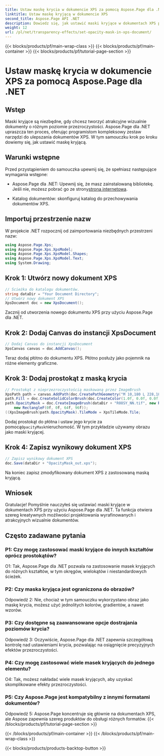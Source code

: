 ```yaml
---
title: Ustaw maskę krycia w dokumencie XPS za pomocą Aspose.Page dla .NET
linktitle: Ustaw maskę kryjącą w dokumencie XPS
second_title: Aspose.Page API .NET
description: Dowiedz się, jak ustawić maski kryjące w dokumentach XPS przy użyciu Aspose.Page dla .NET. Bez wysiłku poprawiaj estetykę dokumentów.
weight: 12
url: /pl/net/transparency-effects/set-opacity-mask-in-xps-document/
---
```


{{< blocks/products/pf/main-wrap-class >}}
{{< blocks/products/pf/main-container >}}
{{< blocks/products/pf/tutorial-page-section >}}

# Ustaw maskę krycia w dokumencie XPS za pomocą Aspose.Page dla .NET

## Wstęp

Maski kryjące są niezbędne, gdy chcesz tworzyć atrakcyjne wizualnie dokumenty o różnym poziomie przezroczystości. Aspose.Page dla .NET upraszcza ten proces, oferując programistom kompleksowy zestaw narzędzi do ulepszania dokumentów XPS. W tym samouczku krok po kroku dowiemy się, jak ustawić maskę kryjącą.

## Warunki wstępne

Przed przystąpieniem do samouczka upewnij się, że spełniasz następujące wymagania wstępne:

-  Aspose.Page dla .NET: Upewnij się, że masz zainstalowaną bibliotekę. Jeśli nie, możesz pobrać go ze strony[strona internetowa](https://releases.aspose.com/page/net/).

- Katalog dokumentów: skonfiguruj katalog do przechowywania dokumentów XPS.

## Importuj przestrzenie nazw

W projekcie .NET rozpocznij od zaimportowania niezbędnych przestrzeni nazw:

```csharp
using Aspose.Page.Xps;
using Aspose.Page.Xps.XpsModel;
using Aspose.Page.Xps.XpsModel.Shapes;
using Aspose.Page.Xps.XpsModel.Text;
using System.Drawing;
```

## Krok 1: Utwórz nowy dokument XPS

```csharp
// Ścieżka do katalogu dokumentów.
string dataDir = "Your Document Directory";
// Utwórz nowy dokument XPS
XpsDocument doc = new XpsDocument();
```

Zacznij od utworzenia nowego dokumentu XPS przy użyciu Aspose.Page dla .NET.

## Krok 2: Dodaj Canvas do instancji XpsDocument

```csharp
// Dodaj Canvas do instancji XpsDocument
XpsCanvas canvas = doc.AddCanvas();
```

Teraz dodaj płótno do dokumentu XPS. Płótno posłuży jako pojemnik na różne elementy graficzne.

## Krok 3: Dodaj prostokąt z maską krycia

```csharp
// Prostokąt z nieprzezroczystością maskowaną przez ImageBrush
XpsPath path = canvas.AddPath(doc.CreatePathGeometry("M 10,180 L 228,180 228,285 10,285"));
path.Fill = doc.CreateSolidColorBrush(doc.CreateColor(1.0f, 0.0f, 0.0f));
path.OpacityMask = doc.CreateImageBrush(dataDir + "R08SY_NN.tif", new RectangleF(0f, 0f, 128f, 192f),
    new RectangleF(0f, 0f, 64f, 96f));
((XpsImageBrush)path.OpacityMask).TileMode = XpsTileMode.Tile;
```

 Dodaj prostokąt do płótna i ustaw jego krycie za pomocą`OpacityMask`nieruchomość. W tym przykładzie używamy obrazu jako maski kryjącej.

## Krok 4: Zapisz wynikowy dokument XPS

```csharp
// Zapisz wynikowy dokument XPS
doc.Save(dataDir + "OpacityMask_out.xps");
```

Na koniec zapisz zmodyfikowany dokument XPS z zastosowaną maską kryjącą.

## Wniosek

Gratulacje! Pomyślnie nauczyłeś się ustawiać maski kryjące w dokumentach XPS przy użyciu Aspose.Page dla .NET. Ta funkcja otwiera szereg kreatywnych możliwości projektowania wyrafinowanych i atrakcyjnych wizualnie dokumentów.

## Często zadawane pytania

### P1: Czy mogę zastosować maski kryjące do innych kształtów oprócz prostokątów?

O1: Tak, Aspose.Page dla .NET pozwala na zastosowanie masek kryjących do różnych kształtów, w tym okręgów, wielokątów i niestandardowych ścieżek.

### P2: Czy maska kryjąca jest ograniczona do obrazów?

Odpowiedź 2: Nie, chociaż w tym samouczku wykorzystano obraz jako maskę krycia, możesz użyć jednolitych kolorów, gradientów, a nawet wzorów.

### P3: Czy dostępne są zaawansowane opcje dostrajania poziomów krycia?

Odpowiedź 3: Oczywiście, Aspose.Page dla .NET zapewnia szczegółową kontrolę nad ustawieniami krycia, pozwalając na osiągnięcie precyzyjnych efektów przezroczystości.

### P4: Czy mogę zastosować wiele masek kryjących do jednego elementu?

O4: Tak, możesz nakładać wiele masek kryjących, aby uzyskać skomplikowane efekty przezroczystości.

### P5: Czy Aspose.Page jest kompatybilny z innymi formatami dokumentów?

Odpowiedź 5: Aspose.Page koncentruje się głównie na dokumentach XPS, ale Aspose zapewnia szereg produktów do obsługi różnych formatów.
{{< /blocks/products/pf/tutorial-page-section >}}

{{< /blocks/products/pf/main-container >}}
{{< /blocks/products/pf/main-wrap-class >}}

{{< blocks/products/products-backtop-button >}}
